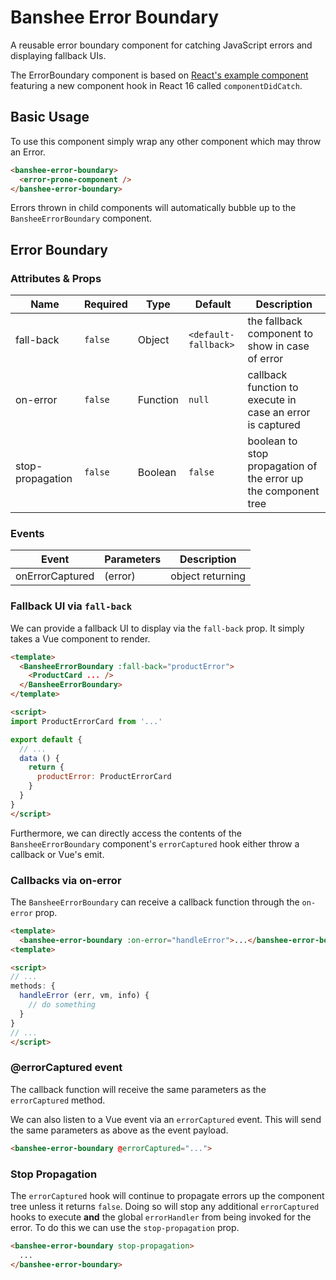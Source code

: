 # Banshee Error Boundary

A reusable error boundary component for catching JavaScript errors and displaying fallback UIs.

The ErrorBoundary component is based on [React's example component](https://reactjs.org/blog/2017/07/26/error-handling-in-react-16.html) featuring a new component hook in React 16 called `componentDidCatch`.

## Basic Usage

To use this component simply wrap any other component which may throw an Error.

```html
<banshee-error-boundary>
  <error-prone-component />
</banshee-error-boundary>
```

Errors thrown in child components will automatically bubble up to the `BansheeErrorBoundary` component.

## Error Boundary

### Attributes & Props

| Name | Required | Type | Default | Description |
| ---  | ---      | ---  | ---     | ---         |
| fall-back | `false` | Object | `<default-fallback>` | the fallback component to show in case of error |
| on-error | `false` | Function | `null` | callback function to execute in case an error is captured |
| stop-propagation | `false` | Boolean | `false` | boolean to stop propagation of the error up the component tree |

### Events

| Event | Parameters | Description |
| ---   | ---        | ---         |
| onErrorCaptured | (error) | object returning  |

### Fallback UI via `fall-back`

We can provide a fallback UI to display via the `fall-back` prop.  It simply takes a Vue component to render.

```html
<template>
  <BansheeErrorBoundary :fall-back="productError">
    <ProductCard ... />
  </BansheeErrorBoundary>
</template>

<script>
import ProductErrorCard from '...'

export default {
  // ...
  data () {
    return {
      productError: ProductErrorCard
    }
  }
}
</script>
```

Furthermore, we can directly access the contents of the `BansheeErrorBoundary` component's `errorCaptured` hook either throw a callback or Vue's emit.

### Callbacks via on-error

The `BansheeErrorBoundary` can receive a callback function through the `on-error` prop.

```html
<template>
  <banshee-error-boundary :on-error="handleError">...</banshee-error-boundary>
<template>

<script>
// ...
methods: {
  handleError (err, vm, info) {
    // do something
  }
}
// ...
</script>
```

### @errorCaptured event

The callback function will receive the same parameters as the `errorCaptured` method.

We can also listen to a Vue event via an `errorCaptured` event.  This will send the same parameters as above as the event payload.

```html
<banshee-error-boundary @errorCaptured="...">
```

### Stop Propagation

The `errorCaptured` hook will continue to propagate errors up the component tree unless it returns `false`.  Doing so will stop any additional `errorCaptured` hooks to execute **and** the global `errorHandler` from being invoked for the error.  To do this we can use the `stop-propagation` prop.

```html
<banshee-error-boundary stop-propagation>
  ...
</banshee-error-boundary>
```
